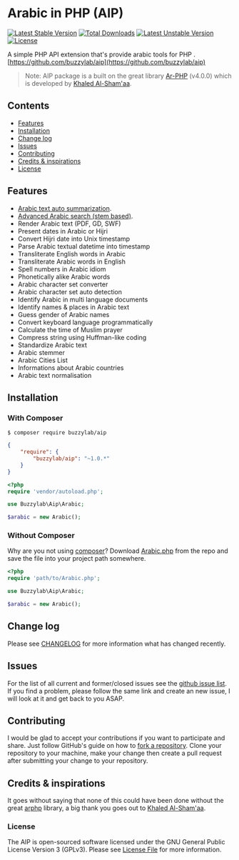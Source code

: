 # Arabic in PHP (AIP)

[![Latest Stable Version](https://poser.pugx.org/buzzylab/aip/v/stable)](https://packagist.org/packages/buzzylab/aip)
[![Total Downloads](https://poser.pugx.org/buzzylab/aip/downloads)](https://packagist.org/packages/buzzylab/aip)
[![Latest Unstable Version](https://poser.pugx.org/buzzylab/aip/v/unstable)](https://packagist.org/packages/buzzylab/aip)
[![License](https://poser.pugx.org/buzzylab/aip/license)](https://packagist.org/packages/buzzylab/aip)

A simple PHP API extension that's provide arabic tools for PHP . [https://github.com/buzzylab/aip](https://github.com/buzzylab/aip)

> Note: AIP package is a built on the great library [Ar-PHP](http://www.ar-php.org/) (v4.0.0) which is developed by [Khaled Al-Sham'aa](http://www.ar-php.org/about-php-arabic.html).


## Contents
- [Features](#features)
- [Installation](#Installation)
- [Change log](#change-log)
- [Issues](#issues)
- [Contributing](#contributing)
- [Credits & inspirations](#credits--inspirations)
- [License](#license)

## Features
* [Arabic text auto summarization](https://github.com/buzzylab/aip/blob/master/docs/Summarize.md).
* [Advanced Arabic search (stem based)](https://github.com/buzzylab/aip/blob/master/docs/Query.md).
* Render Arabic text (PDF, GD, SWF)
* Present dates in Arabic or Hijri
* Convert Hijri date into Unix timestamp
* Parse Arabic textual datetime into timestamp
* Transliterate English words in Arabic
* Transliterate Arabic words in English
* Spell numbers in Arabic idiom
* Phonetically alike Arabic words
* Arabic character set converter
* Arabic character set auto detection
* Identify Arabic in multi language documents
* Identify names & places in Arabic text
* Guess gender of Arabic names
* Convert keyboard language programmatically
* Calculate the time of Muslim prayer
* Compress string using Huffman-like coding
* Standardize Arabic text
* Arabic stemmer
* Arabic Cities List
* Informations about Arabic countries
* Arabic text normalisation





## Installation
### With Composer

```
$ composer require buzzylab/aip
```

```json
{
    "require": {
        "buzzylab/aip": "~1.0.*"
    }
}
```

```php
<?php
require 'vendor/autoload.php';

use Buzzylab\Aip\Arabic;

$arabic = new Arabic();

```

### Without Composer

Why are you not using [composer](http://getcomposer.org/)? Download [Arabic.php](https://github.com/buzzylab/aip/blob/master/src/Arabic.php) from the repo and save the file into your project path somewhere.

```php
<?php
require 'path/to/Arabic.php';

use Buzzylab\Aip\Arabic;

$arabic = new Arabic();

```


## Change log
Please see [CHANGELOG](CHANGELOG.md) for more information what has changed recently.

## Issues
For the list of all current and former/closed issues see the [github issue list](https://github.com/buzzylab/aip/issues).
If you find a problem, please follow the same link and create an new issue, I will look at it and get back to you ASAP.

## Contributing
I would be glad to accept your contributions if you want to participate and share. Just follow GitHub's guide on how
to [fork a repository](https://help.github.com/articles/fork-a-repo/). Clone your repository to your machine, make
your change then create a pull request after submitting your change to your repository.

## Credits & inspirations
It goes without saying that none of this could have been done without the great [arphp](http://www.ar-php.org/)
library, a big thank you goes out to [Khaled Al-Sham'aa](http://www.ar-php.org/about-php-arabic.html).



### License
The AIP is open-sourced software licensed under the GNU General Public License Version 3 (GPLv3).
Please see [License File](LICENSE.md) for more information.


[ico-version]: https://img.shields.io/badge/packagist-v0.0.1-orange.svg
[ico-license]: https://img.shields.io/badge/licence-GPLv3-brightgreen.svg

[link-packagist]: https://packagist.org/packages/buzzylab/aip
